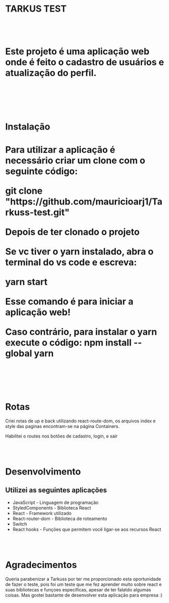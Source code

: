 <h1> TARKUS TEST <H1>
<br>
<p> Este projeto é uma aplicação web onde é feito o cadastro de usuários e atualização do perfil.</p>
<br>
<br>
<h1>Instalação<h1>
<p>
Para utilizar a aplicação é necessário criar um clone com o seguinte código:
<p>

 <p>git clone "https://github.com/mauricioarj1/Tarkuss-test.git"<p>

 <p>Depois de ter clonado o projeto<p>

<p>Se vc tiver o yarn instalado, abra o terminal do vs code e escreva:<p>
<p>yarn start<p>

<p>Esse comando é para iniciar a aplicação web!<p>

Caso contrário, para instalar o yarn execute o código:
npm install --global yarn
</p>
<br>
<br>
<h1>Rotas</h1>
<p>
Criei rotas de up e back utilizando react-route-dom, os arquivos index e style das paginas encontram-se na página Containers.
</p>
<p>Habilitei o routes nos botões de cadastro, login, e sair</p>
<br>
<br>
<h1>Desenvolvimento</h1>
<h2>Utilizei as seguintes aplicações</h2>
<ul>
    <li>JavaScript - Linguagem de programação</li>
    <li>StyledComponents - Biblioteca React</li>
    <li>React - Framework utilizado</li>
    <li>React-router-dom - Biblioteca de roteamento </li>
    <li>Switch</li>
    <li>React hooks - Funções que permitem você ligar-se aos recursos React</li>
</ul>
<br>
<br>
<h1>Agradecimentos</h1>
<p> Queria parabenizar a Tarkuss por ter me proporcionado esta oportunidade de fazer o teste, pois foi um teste que me fez aprender muito sobre react e suas bibliotecas e funçoes especificas, apesar de ter falatdo algumas coisas. Mas gostei bastante de desenvolver esta aplicação para empresa :)</p>
